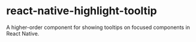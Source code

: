 # react-native-highlight-tooltip
 A higher-order component for showing tooltips on focused components in React Native.

